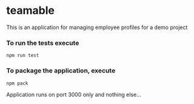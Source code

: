 # teamable
This is an application for managing employee profiles for a demo project

### To run the tests execute

    npm run test

### To package the application, execute


    npm pack

Application runs on port 3000 only and nothing else...
